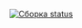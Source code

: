 [![Сборка status](https://ci.appveyor.com/api/projects/status/r2tr8stu1ablciq6?svg=true)](https://ci.appveyor.com/project/rinat-yar/patterns-2-3-card-delivery)
